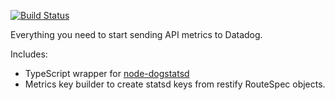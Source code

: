 [![Build Status](https://travis-ci.org/daptiv/api-metrics-client.svg?branch=master)](https://travis-ci.org/daptiv/api-metrics-client)


Everything you need to start sending API metrics to Datadog.

Includes:

- TypeScript wrapper for [node-dogstatsd](https://npmjs.org/packages/node-dogstatsd)
- Metrics key builder to create statsd keys from restify RouteSpec objects.
